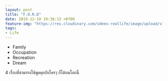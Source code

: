 ```yaml
---
layout: post
title: "F.O.R.D"
date: 2019-12-10 19:38:13 +0700
feature-img: "https://res.cloudinary.com/sdees-reallife/image/upload/v1555658919/sample_feature_img.png"
tags:
- Life
---
```

- Family
- Occupation
- Recreation
- Dream

<i class="fa fa-child" style="color:plum"></i>

4 เรื่องที่สามารถใช้พูดคุยกับใครๆ ก็ได้บนโลกนี้

